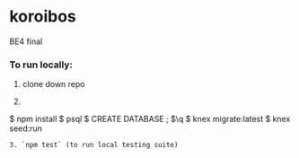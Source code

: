 # koroibos
BE4 final

### To run locally:
1. clone down repo
2. ```
$ npm install
$ psql
$ CREATE DATABASE <db name>;
$\q
$ knex migrate:latest
$ knex seed:run
```
3. `npm test` (to run local testing suite)
